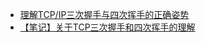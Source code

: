 - [理解TCP/IP三次握手与四次挥手的正确姿势](https://www.cnblogs.com/lms0755/p/9053119.html)
- [【笔记】关于TCP三次握手和四次挥手的理解](https://www.cnblogs.com/pengyusong/p/5781059.html)